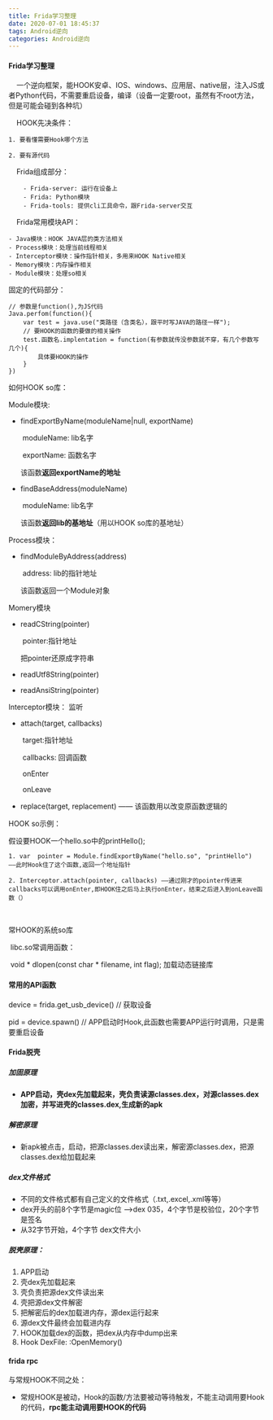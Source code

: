 ```yaml
---
title: Frida学习整理
date: 2020-07-01 18:45:37
tags: Android逆向
categories: Android逆向
---
```


#### Frida学习整理

&nbsp;&nbsp;&nbsp;&nbsp;一个逆向框架，能HOOK安卓、IOS、windows、应用层、native层，注入JS或者Python代码，不需要重启设备，编译（设备一定要root，虽然有不root方法，但是可能会碰到各种坑）

&nbsp;&nbsp;&nbsp;&nbsp;HOOK先决条件：

	1. 要看懂需要Hook哪个方法

   	2. 要有源代码

&nbsp;&nbsp;&nbsp;&nbsp;Frida组成部分：

		- Frida-server: 运行在设备上
		- Frida: Python模块
		- Frida-tools: 提供cli工具命令，跟Frida-server交互

&nbsp;&nbsp;&nbsp;&nbsp;Frida常用模块API：

	- Java模块：HOOK JAVA层的类方法相关
	- Process模块：处理当前线程相关
	- Interceptor模块：操作指针相关，多用来HOOK Native相关
	- Memory模块：内存操作相关
	- Module模块：处理so相关

固定的代码部分：

~~~
// 参数是function(),为JS代码
Java.perfom(function(){
	var test = java.use("类路径（含类名），跟平时写JAVA的路径一样");
	// 要HOOK的函数的要做的相关操作
	test.函数名.implentation = function(有参数就传没参数就不穿，有几个参数写几个){
		具体要HOOK的操作
	}
})
~~~

如何HOOK so库：

Module模块:

 - findExportByName(moduleName|null, exportName)

   ​	moduleName: lib名字

   ​	exportName: 函数名字

   该函数**返回exportName的地址**

- findBaseAddress(moduleName)

  ​	moduleName: lib名字

  该函数**返回lib的基地址**（用以HOOK so库的基地址）

Process模块：

 - findModuleByAddress(address)

   ​	address: lib的指针地址

   该函数返回一个Module对象

Momery模块

 - readCString(pointer)

   ​	pointer:指针地址

   把pointer还原成字符串

- readUtf8String(pointer)

- readAnsiString(pointer)

Interceptor模块： 监听

 - attach(target, callbacks)

   ​	target:指针地址

   ​	callbacks: 回调函数

   ​		onEnter

   ​		onLeave

- replace(target, replacement) —— 该函数用以改变原函数逻辑的

HOOK so示例：

假设要HOOK一个hello.so中的printHello();

	1. var  pointer = Module.findExportByName("hello.so", "printHello")  ——此时Hook住了这个函数,返回一个地址指针    

   	2. Interceptor.attach(pointer, callbacks) ——通过刚才的pointer传进来callbacks可以调用onEnter,即HOOK住之后马上执行onEnter，结束之后进入到onLeave函数（）



​		

常HOOK的系统so库

​	libc.so常调用函数：

​		void * dlopen(const char * filename, int flag); 加载动态链接库



#### 常用的API函数

device = frida.get_usb_device()     // 获取设备

pid = device.spawn()    // APP启动时Hook,此函数也需要APP运行时调用，只是需要重启设备



#### Frida脱壳

##### 加固原理

- **APP启动，壳dex先加载起来，壳负责读源classes.dex，对源classes.dex加密，并写进壳的classes.dex,生成新的apk**

##### 解密原理

- 新apk被点击，启动，把源classes.dex读出来，解密源classes.dex，把源classes.dex给加载起来

##### dex文件格式

- 不同的文件格式都有自己定义的文件格式（.txt,.excel,.xml等等）
- dex开头的前8个字节是magic位 -->dex 035，4个字节是校验位，20个字节是签名
- 从32字节开始，4个字节  dex文件大小

##### 脱壳原理：

1. APP启动
2. 壳dex先加载起来
3. 壳负责把源dex文件读出来
4. 壳把源dex文件解密
5. 把解密后的dex加载进内存，源dex运行起来
6. 源dex文件最终会加载进内存
7. HOOK加载dex的函数，把dex从内存中dump出来
8. Hook DexFile: :OpenMemory()

#### frida rpc

与常规HOOK不同之处：

- 常规HOOK是被动，Hook的函数/方法要被动等待触发，不能主动调用要Hook的代码，**rpc能主动调用要HOOK的代码**

